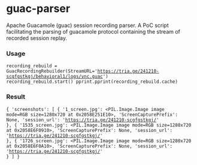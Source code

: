 # guac-parser
Apache Guacamole (guac) session recording parser. A PoC script facilitating the parsing of guacamole protocol containing the stream of recorded session replay.

### Usage

<code>recording_rebuild = GuacRecordingRebuilder(StreamURL='https://tria.ge/241210-scgfgstkgj/behavioral1/logs/vnc.guac')
recording_rebuild.start()
pprint.pprint(recording_rebuild.cache)
</code>

### Result

<code>{
    'screenshots': [
        {
            '1_screen.jpg': <PIL.Image.Image image mode=RGB size=1280x720 at 0x2058E251E10>,
            'ScreenCapturePrefix': None,
            'session_url': 'https://tria.ge/241210-scgfgstkgj/'
        },
        {
            '1535_screen.jpg': <PIL.Image.Image image mode=RGB size=1280x720 at 0x2058E6F0910>,
            'ScreenCapturePrefix': None,
            'session_url': 'https://tria.ge/241210-scgfgstkgj/'
        },
        {
            '1726_screen.jpg': <PIL.Image.Image image mode=RGB size=1280x720 at 0x2058E6F0A10>,
            'ScreenCapturePrefix': None,
            'session_url': 'https://tria.ge/241210-scgfgstkgj/'
        }
    ]
}
</code>